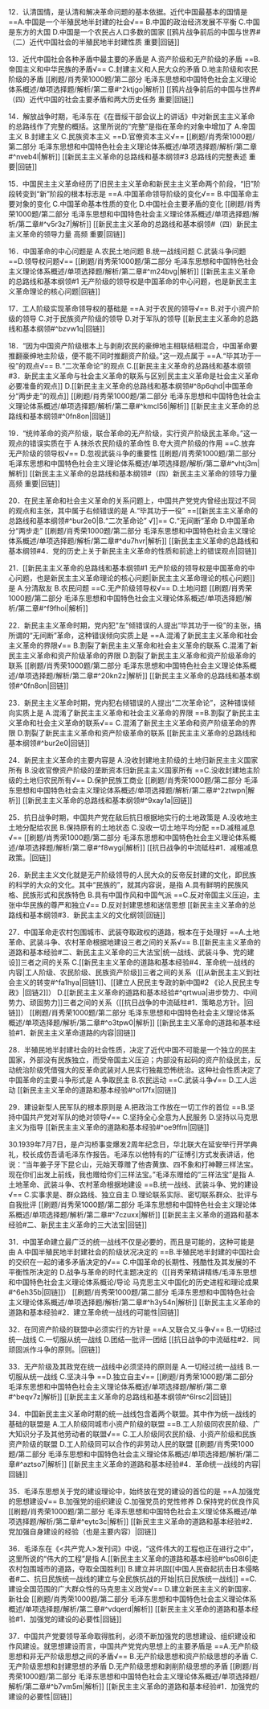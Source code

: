 12．认清国情，是认清和解决革命问题的基本依据。近代中国最基本的国情是
==A.中国是一个半殖民地半封建的社会√==
B.中国的政治经济发展不平衡
C.中国是东方的大国
D.中国是一个农民占人口多数的国家
[[鸦片战争前后的中国与世界#（二）近代中国社会的半殖民地半封建性质 重要|回链]]

13．近代中国社会各种矛盾中最主要的矛盾是
A.资产阶级和无产阶级的矛盾
==B.帝国主义和中华民族的矛盾√==
C.封建主义和人民大众的矛盾
D.地主阶级和农民阶级的矛盾
[[刷题/肖秀荣1000题/第二部分 毛泽东思想和中国特色社会主义理论体系概述/单项选择题/解析/第二章#^2ktjgo|解析]]
[[鸦片战争前后的中国与世界#（四）近代中国的社会主要矛盾和两大历史任务 重要|回链]]

14．解放战争时期，毛泽东在《在晋绥干部会议上的讲话》中对新民主主义革命的总路线作了完整的概括。这里所说的“完整”是指在革命的对象中增加了
A.帝国主义
B.封建主义
C.民族资本主义
==D.官僚资本主义√==
[[刷题/肖秀荣1000题/第二部分 毛泽东思想和中国特色社会主义理论体系概述/单项选择题/解析/第二章#^nveb4l|解析]]
[[新民主主义革命的总路线和基本纲领#3 总路线的完整表述 重要|回链]]

15．中国民主主义革命经历了旧民主主义革命和新民主主义革命两个阶段，“旧”阶段转变到“新”阶段的根本标志是
==A.中国革命领导阶级的变化√==
B.中国革命主要对象的变化
C.中国革命基本性质的变化
D.中国社会主要矛盾的变化
[[刷题/肖秀荣1000题/第二部分 毛泽东思想和中国特色社会主义理论体系概述/单项选择题/解析/第二章#^v5r3z7|解析]]
[[新民主主义革命的总路线和基本纲领#（四）新民主主义革命的领导力量 高频 重要|回链]]

16．中国革命的中心问题是
A.农民土地问题
B.统一战线问题
C.武装斗争问题
==D.领导权问题√==
[[刷题/肖秀荣1000题/第二部分 毛泽东思想和中国特色社会主义理论体系概述/单项选择题/解析/第二章#^m24bvg|解析]]
[[新民主主义革命的总路线和基本纲领#1 无产阶级的领导权是中国革命的中心问题，也是新民主主义革命理论的核心问题|回链]]

17．工人阶级实现革命领导权的基础是
==A.对于农民的领导√==
B.对于小资产阶级的领导
C.对于民族资产阶级的领导
D.对于军队的领导
[[新民主主义革命的总路线和基本纲领#^bzvw1q|回链]]

18．“因为中国资产阶级根本上与剥削农民的豪绅地主相联结相混合，中国革命要推翻豪绅地主阶级，便不能不同时推翻资产阶级。”这一观点属于
==A.“毕其功于一役”的观点√==
B.“二次革命论”的观点
C.[[新民主主义革命的总路线和基本纲领#3．新民主主义革命与社会主义革命的联系与区别|民主主义革命是社会主义革命必要准备的观点]]
D.[[新民主主义革命的总路线和基本纲领#^8p6qhd|中国革命分“两步走”的观点]]
[[刷题/肖秀荣1000题/第二部分 毛泽东思想和中国特色社会主义理论体系概述/单项选择题/解析/第二章#^kmcl56|解析]]
[[新民主主义革命的总路线和基本纲领#^0fn8on|回链]]

19．“统帅革命的资产阶级，联合革命的无产阶级，实行资产阶级民主革命。”这一观点的错误实质在于
A.抹杀农民阶级的革命性
B.夸大资产阶级的作用
==C.放弃无产阶级的领导权√==
D.忽视武装斗争的重要性
[[刷题/肖秀荣1000题/第二部分 毛泽东思想和中国特色社会主义理论体系概述/单项选择题/解析/第二章#^vhtj3m|解析]]
[[新民主主义革命的总路线和基本纲领#（四）新民主主义革命的领导力量 高频 重要|回链]]

20．在民主革命和社会主义革命的关系问题上，中国共产党党内曾经出现过不同的观点和主张，其中属于右倾错误的是
A.“毕其功于一役”
==[[新民主主义革命的总路线和基本纲领#^bur2e0|B.“二次革命论” √]]==
C.“无间断”革命
D.中国革命分“两步走”
[[刷题/肖秀荣1000题/第二部分 毛泽东思想和中国特色社会主义理论体系概述/单项选择题/解析/第二章#^du7hvr|解析]]
[[新民主主义革命的总路线和基本纲领#4．党的历史上关于新民主主义革命的性质和前途上的错误观点|回链]]

21．[[新民主主义革命的总路线和基本纲领#1 无产阶级的领导权是中国革命的中心问题，也是新民主主义革命理论的核心问题|新民主主义革命理论的核心问题]]是
A.分清敌友
B.农民问题
==C.无产阶级领导权√==
D.土地问题
[[刷题/肖秀荣1000题/第二部分 毛泽东思想和中国特色社会主义理论体系概述/单项选择题/解析/第二章#^f9fhoi|解析]]

22．新民主主义革命时期，党内犯“左”倾错误的人提出“毕其功于一役”的主张，搞所谓的“无间断”革命，这种错误倾向实质上是
==A.混淆了新民主主义革命和社会主义革命的界限√==
B.割裂了新民主主义革命和社会主义革命的联系
C.混淆了新民主主义革命和资产阶级革命的界限
D.割裂了新民主主义革命和资产阶级革命的联系
[[刷题/肖秀荣1000题/第二部分 毛泽东思想和中国特色社会主义理论体系概述/单项选择题/解析/第二章#^20kn2z|解析]]
[[新民主主义革命的总路线和基本纲领#^0fn8on|回链]]

23．新民主主义革命时期，党内犯右倾错误的人提出“二次革命论”，这种错误倾向实质上是
A.混淆了新民主主义革命和社会主义革命的界限
==B.割裂了新民主主义革命和社会主义革命的联系√==
C.混淆了新民主主义革命和资产阶级革命的界限
D.割裂了新民主主义革命和资产阶级革命的联系
[[新民主主义革命的总路线和基本纲领#^bur2e0|回链]]

24．新民主主义革命的主要内容是
A.没收封建地主阶级的土地归新民主主义国家所有
B.没收官僚资产阶级的垄断资本归新民主主义国家所有
==C.没收封建地主阶级的土地归农民所有√==
D.保护民族工商业
[[刷题/肖秀荣1000题/第二部分 毛泽东思想和中国特色社会主义理论体系概述/单项选择题/解析/第二章#^2ztwpn|解析]]
[[新民主主义革命的总路线和基本纲领#^9xay1a|回链]]

25．抗日战争时期，中国共产党在敌后抗日根据地实行的土地政策是
A.没收地主土地分配给农民
B.保持原有的土地状态
C.没收一切土地平均分配
==D.减租减息√==
[[刷题/肖秀荣1000题/第二部分 毛泽东思想和中国特色社会主义理论体系概述/单项选择题/解析/第二章#^f8wygi|解析]]
[[抗日战争的中流砥柱#1．减租减息政策。|回链]]

26．新民主主义文化就是无产阶级领导的人民大众的反帝反封建的文化，即民族的科学的大众的文化。其中“民族的”，就其内容说，是指
A.具有鲜明的民族风格、民族形式和民族特色
B.具有中国作风和中国气派
==C.反对帝国主义压迫，主张中华民族的尊严和独立√==
D.反对封建思想和迷信思想
[[新民主主义革命的总路线和基本纲领#3．新民主主义的文化纲领|回链]]

27．中国革命走农村包围城市、武装夺取政权的道路，根本在于处理好
==A.土地革命、武装斗争、农村革命根据地建设三者之间的关系√==
B.[[新民主主义革命的道路和基本经验#二、新民主主义革命的三大法宝|统一战线、武装斗争、党的建设]]三者之间的关系
C.[[新民主主义革命的道路和基本经验#4．革命统一战线的内容|工人阶级、农民阶级、民族资产阶级]]三者之间的关系（[[从新民主主义到社会主义的转变#^fa1hya|回链1]]、[[建立人民民主专政的新中国#2 《论人民民主专政》|回链2]]）
D.[[新民主主义革命的道路和基本经验#^qrtwua|进步势力、中间势力、顽固势力]]三者之间的关系（[[抗日战争的中流砥柱#1．策略总方针。|回链]]）
[[刷题/肖秀荣1000题/第二部分 毛泽东思想和中国特色社会主义理论体系概述/单项选择题/解析/第二章#^o3tpw0|解析]]
[[新民主主义革命的道路和基本经验#1．新民主主义革命道路的内容|回链]]

28．半殖民地半封建社会的社会性质，决定了近代中国不可能是一个独立的民主国家，外部没有民族独立，而受帝国主义压迫；内部没有起码的资产阶级民主，反动统治阶级凭借强大的反革命武装对人民实行独裁恐怖统治。这种社会性质决定了中国革命的主要斗争形式是
A.争取民主
B.农民运动
==C.武装斗争√==
D.工人运动
[[新民主主义革命的道路和基本经验#^ol17fx|回链]]

29．建设新型人民军队的根本原则是
A.把政治工作放在一切工作的首位
==B.坚持中国共产党对军队的绝对领导√==
C.坚持全心全意为人民服务
D.坚持以马克思主义为指导
[[新民主主义革命的道路和基本经验#^oe9ffm|回链]]

30.1939年7月7日，是卢沟桥事变爆发2周年纪念日，华北联大在延安举行开学典礼，校长成仿吾请毛泽东作报告。毛泽东以他特有的广征博引方式发表讲话，他说：“当年姜子牙下昆仑山，元始天尊赠了他杏黄旗、四不象和打神鞭三样法宝。现在你们出发上前线，我也赠给你们三样法宝。”毛泽东赠给的“三样法宝”是指
A.土地革命、武装斗争、农村革命根据地建设
==B.统一战线、武装斗争、党的建设√==
C.实事求是、群众路线、独立自主
D.理论联系实际、密切联系群众、批评与自我批评
[[刷题/肖秀荣1000题/第二部分 毛泽东思想和中国特色社会主义理论体系概述/单项选择题/解析/第二章#^7czuxx|解析]]
[[新民主主义革命的道路和基本经验#二、新民主主义革命的三大法宝|回链]]

31．中国革命建立最广泛的统一战线不仅是必要的，而且是可能的，这种可能是由
A.中国半殖民地半封建社会的阶级状况决定的
==B.半殖民地半封建的中国社会的交织在一起的诸多矛盾决定的√==
C.中国革命的长期性、残酷性及其发展的不平衡性所决定的
D.战争与革命的时代主题决定的（[[肖秀荣精讲精练/毛泽东思想和中国特色社会主义理论体系概论/导论 马克思主义中国化的历史进程和理论成果#^6eh35b|回链]]）
[[刷题/肖秀荣1000题/第二部分 毛泽东思想和中国特色社会主义理论体系概述/单项选择题/解析/第二章#^h3y54n|解析]]
[[新民主主义革命的道路和基本经验#2．建立革命统一战线的可能性|回链]]

32．在同资产阶级的联盟中必须实行的方针是
==A.又联合又斗争√==
B.一切经过统一战线
C.一切服从统一战线
D.团结一批评一团结
[[抗日战争的中流砥柱#2．同顽固派作斗争的原则。|回链]]

33．无产阶级及其政党在统一战线中必须坚持的原则是
A.一切经过统一战线
B.一切服从统一战线
C.坚决斗争
==D.独立自主√==
[[刷题/肖秀荣1000题/第二部分 毛泽东思想和中国特色社会主义理论体系概述/单项选择题/解析/第二章#^beqv7z|解析]]
[[新民主主义革命的总路线和基本纲领#^6lrsc2|回链]]

34．中国新民主主义革命时期的统一战线包含着两个联盟。其中作为统一战线的基础的联盟是
A.工人阶级同城市小资产阶级的联盟
==B.工人阶级同农民阶级、广大知识分子及其他劳动者的联盟√==
C.工人阶级同农民阶级、小资产阶级和民族资产阶级的联盟
D.工人阶级同可以合作的非劳动人民的联盟
[[刷题/肖秀荣1000题/第二部分 毛泽东思想和中国特色社会主义理论体系概述/单项选择题/解析/第二章#^aztso7|解析]]
[[新民主主义革命的道路和基本经验#4．革命统一战线的内容|回链]]

35．毛泽东思想关于党的建设理论中，始终放在党的建设的首位的是
==A.加强党的思想建设√==
B.加强党的组织建设
C.加强党员的党性修养
D.保持党的优良作风
[[刷题/肖秀荣1000题/第二部分 毛泽东思想和中国特色社会主义理论体系概述/单项选择题/解析/第二章#^eytc3c|解析]]
[[新民主主义革命的道路和基本经验#2．党加强自身建设的经验（也是主要内容）|回链]]

36．毛泽东在《<共产党人>发刊词》中说，“这件伟大的工程也正在进行之中”，这里所说的“伟大的工程”是指
A.[[新民主主义革命的道路和基本经验#^bs08l6|走农村包围城市的道路，夺取全国胜利]]
B.建立并巩固[[中国人民奋起抗击日本侵略者#二、抗日民族统一战线的建立与全民族抗战的开始|抗日民族统一战线]]
==C.建设全国范围的广大群众性的马克思主义政党√==
D.建立新民主主义的新国家、新社会
[[刷题/肖秀荣1000题/第二部分 毛泽东思想和中国特色社会主义理论体系概述/单项选择题/解析/第二章#^vdqerd|解析]]
[[新民主主义革命的道路和基本经验#1．加强党的建设的必要性|回链]]

37．中国共产党要领导革命取得胜利，必须不断加强党的思想建设、组织建设和作风建设。就思想建设而言，中国共产党党内思想上的主要矛盾是
==A.无产阶级思想和非无产阶级思想之间的矛盾√==
B.无产阶级思想和资产阶级思想的矛盾
C.无产阶级思想和封建思想的矛盾
D.无产阶级思想和剥削阶级思想的矛盾
[[刷题/肖秀荣1000题/第二部分 毛泽东思想和中国特色社会主义理论体系概述/单项选择题/解析/第二章#^b7vm5m|解析]]
[[新民主主义革命的道路和基本经验#1．加强党的建设的必要性|回链]]